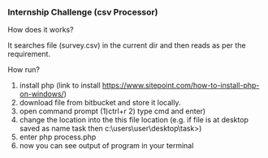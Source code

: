 ### Internship Challenge (csv Processor)

How does it works?

It searches file (survey.csv) in the current dir and then reads as per the requirement.


How run?
 1) install php (link to install https://www.sitepoint.com/how-to-install-php-on-windows/)
 2) download file from bitbucket and store it locally.
 3) open command prompt (1)ctrl+r 2) type cmd and enter)
 4) change the location into the this file location (e.g. if file is at desktop saved as name task then c:\users\user\desktop\task>)
 5) enter php process.php
 6) now you can see output of program in your terminal
